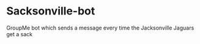 # Sacksonville-bot
GroupMe bot which sends a message every time the Jacksonville Jaguars get a sack
